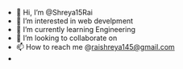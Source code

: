 - 👋 Hi, I’m @Shreya15Rai
- 👀 I’m interested in web develpment
- 🌱 I’m currently learning Engineering
- 💞️ I’m looking to collaborate on 
- 📫 How to reach me @raishreya145@gmail.com
- 

<!---
Shreya15Rai/Shreya15Rai is a ✨ special ✨ repository because its `README.md` (this file) appears on your GitHub profile.
You can click the Preview link to take a look at your changes.
--->
